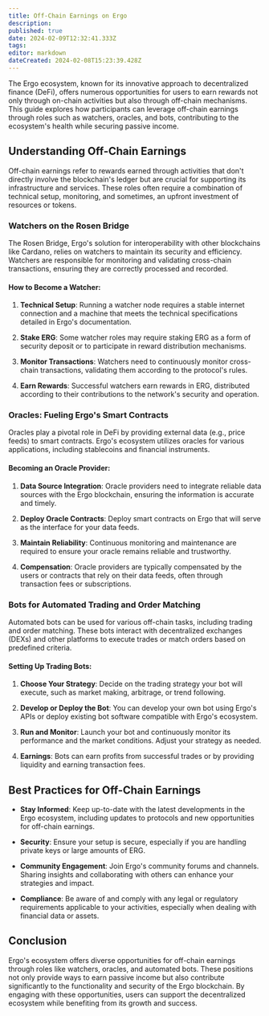 ```yaml
---
title: Off-Chain Earnings on Ergo
description: 
published: true
date: 2024-02-09T12:32:41.333Z
tags: 
editor: markdown
dateCreated: 2024-02-08T15:23:39.428Z
---
```



The Ergo ecosystem, known for its innovative approach to decentralized finance (DeFi), offers numerous opportunities for users to earn rewards not only through on-chain activities but also through off-chain mechanisms. This guide explores how participants can leverage off-chain earnings through roles such as watchers, oracles, and bots, contributing to the ecosystem's health while securing passive income.

## Understanding Off-Chain Earnings

Off-chain earnings refer to rewards earned through activities that don't directly involve the blockchain's ledger but are crucial for supporting its infrastructure and services. These roles often require a combination of technical setup, monitoring, and sometimes, an upfront investment of resources or tokens.

### Watchers on the Rosen Bridge

The Rosen Bridge, Ergo's solution for interoperability with other blockchains like Cardano, relies on watchers to maintain its security and efficiency. Watchers are responsible for monitoring and validating cross-chain transactions, ensuring they are correctly processed and recorded.

#### How to Become a Watcher:
1. **Technical Setup**: Running a watcher node requires a stable internet connection and a machine that meets the technical specifications detailed in Ergo's documentation.
   
2. **Stake ERG**: Some watcher roles may require staking ERG as a form of security deposit or to participate in reward distribution mechanisms.
   
3. **Monitor Transactions**: Watchers need to continuously monitor cross-chain transactions, validating them according to the protocol's rules.

4. **Earn Rewards**: Successful watchers earn rewards in ERG, distributed according to their contributions to the network's security and operation.

### Oracles: Fueling Ergo's Smart Contracts

Oracles play a pivotal role in DeFi by providing external data (e.g., price feeds) to smart contracts. Ergo's ecosystem utilizes oracles for various applications, including stablecoins and financial instruments.

#### Becoming an Oracle Provider:
1. **Data Source Integration**: Oracle providers need to integrate reliable data sources with the Ergo blockchain, ensuring the information is accurate and timely.
   
2. **Deploy Oracle Contracts**: Deploy smart contracts on Ergo that will serve as the interface for your data feeds.
   
3. **Maintain Reliability**: Continuous monitoring and maintenance are required to ensure your oracle remains reliable and trustworthy.
   
4. **Compensation**: Oracle providers are typically compensated by the users or contracts that rely on their data feeds, often through transaction fees or subscriptions.

### Bots for Automated Trading and Order Matching

Automated bots can be used for various off-chain tasks, including trading and order matching. These bots interact with decentralized exchanges (DEXs) and other platforms to execute trades or match orders based on predefined criteria.

#### Setting Up Trading Bots:
1. **Choose Your Strategy**: Decide on the trading strategy your bot will execute, such as market making, arbitrage, or trend following.
   
2. **Develop or Deploy the Bot**: You can develop your own bot using Ergo's APIs or deploy existing bot software compatible with Ergo's ecosystem.
   
3. **Run and Monitor**: Launch your bot and continuously monitor its performance and the market conditions. Adjust your strategy as needed.

4. **Earnings**: Bots can earn profits from successful trades or by providing liquidity and earning transaction fees.

## Best Practices for Off-Chain Earnings

- **Stay Informed**: Keep up-to-date with the latest developments in the Ergo ecosystem, including updates to protocols and new opportunities for off-chain earnings.
  
- **Security**: Ensure your setup is secure, especially if you are handling private keys or large amounts of ERG.
  
- **Community Engagement**: Join Ergo's community forums and channels. Sharing insights and collaborating with others can enhance your strategies and impact.

- **Compliance**: Be aware of and comply with any legal or regulatory requirements applicable to your activities, especially when dealing with financial data or assets.

## Conclusion

Ergo's ecosystem offers diverse opportunities for off-chain earnings through roles like watchers, oracles, and automated bots. These positions not only provide ways to earn passive income but also contribute significantly to the functionality and security of the Ergo blockchain. By engaging with these opportunities, users can support the decentralized ecosystem while benefiting from its growth and success.
